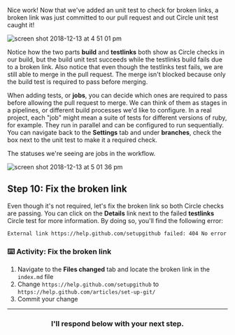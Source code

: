 Nice work! Now that we've added an unit test to check for broken links, a broken link was just committed to our pull request and out Circle unit test caught it!

![screen shot 2018-12-13 at 4 51 01 pm](https://user-images.githubusercontent.com/6351798/49974597-54547b00-fef7-11e8-899d-3a0f227bed10.png)

Notice how the two parts **build** and **testlinks** both show as Circle checks in our build, but the build unit test succeeds while the testlinks build fails due to a broken link. Also notice that even though the testlinks test fails, we are still able to merge in the pull request. The merge isn't blocked because only the build test is required to pass before merging.

When adding tests, or **jobs**, you can decide which ones are required to pass before allowing the pull request to merge. We can think of them as stages in a pipelines, or different build processes we'd like to configure. In a real project, each "job" might mean a suite of tests for different versions of ruby, for example.  They run in parallel and can be configured to run sequentially. You can navigate back to the **Settings** tab and under **branches**, check the box next to the unit test to make it a required check.

The statuses we're seeing are jobs in the workflow.

![screen shot 2018-12-13 at 5 01 36 pm](https://user-images.githubusercontent.com/6351798/49974946-ca0d1680-fef8-11e8-890e-90a568b50c56.png)

## Step 10: Fix the broken link

Even though it's not required, let's fix the broken link so both Circle checks are passing. You can click on the **Details** link next to the failed **testlinks** Circle test for more information. By doing so, you'll find the following error:

```
External link https://help.github.com/setupgithub failed: 404 No error
```

### :keyboard: Activity: Fix the broken link

1. Navigate to the **Files changed** tab and locate the broken link in the `index.md` file
1. Change `https://help.github.com/setupgithub` to `https://help.github.com/articles/set-up-git/`
1. Commit your change

<hr>
<h3 align="center">I'll respond below with your next step.</h3>
